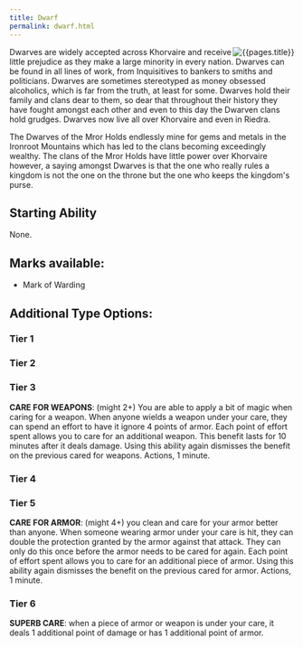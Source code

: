 ```yaml
---
title: Dwarf
permalink: dwarf.html
---
```


<img src='images/races/{{page.title}}.jpg' alt='{{pages.title}}' style="float:right">

Dwarves are widely accepted across Khorvaire and receive little prejudice as they make a large minority in every nation. Dwarves can be found in all lines of work, from Inquisitives to bankers to smiths and politicians. Dwarves are sometimes stereotyped as money obsessed alcoholics, which is far from the truth, at least for some. Dwarves hold their family and clans dear to them, so dear that throughout their history they have fought amongst each other and even to this day the Dwarven clans hold grudges. Dwarves now live all over Khorvaire and even in Riedra.

The Dwarves of the Mror Holds endlessly mine for gems and metals in the Ironroot Mountains which has led to the clans becoming exceedingly wealthy. The clans of the Mror Holds have little power over Khorvaire however, a saying amongst Dwarves is that the one who really rules a kingdom is not the one on the throne but the one who keeps the kingdom's purse.

## Starting Ability  
None.  

## Marks available:
- Mark of Warding

## Additional Type Options:

### Tier 1

### Tier 2

### Tier 3
**CARE FOR WEAPONS**: (might 2+) You are able to apply a bit of magic when caring for a weapon. When anyone wields a weapon under your care, they can spend an effort to have it ignore 4 points of armor. Each point of effort spent allows you to care for an additional weapon. This benefit lasts for 10 minutes after it deals damage. Using this ability again dismisses the benefit on the previous cared for weapons. Actions, 1 minute.

### Tier 4

### Tier 5
**CARE FOR ARMOR**: (might 4+) you clean and care for your armor better than anyone. When someone wearing armor under your care is hit, they can double the protection granted by the armor against that attack. They can only do this once before the armor needs to be cared for again. Each point of effort spent allows you to care for an additional piece of armor. Using this ability again dismisses the benefit on the previous cared for armor. Actions, 1 minute.

### Tier 6
**SUPERB CARE**: when a piece of armor or weapon is under your care, it deals 1 additional point of damage or has 1 additional point of armor.